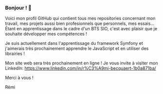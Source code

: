 ### Bonjour ! 👋

Voici mon profil GitHub qui contient tous mes repositories concernant mon travail, mes projets aussi bien profesionnels que personnels, mes essais...
Étant en apprentissage dans le cadre d'un BTS SIO, c'est avec plaisir que je souhaite développer mes compétences ! 

Je suis actuellement dans l'apprentissage du framework Symfony et j'aimerais très prochainement apprendre le JavaScript et en utiliser des librairies !

Mon site web sera très prochainement en ligne !
Je vous invite à visiter mon LinkedIn: https://www.linkedin.com/in/r%C3%A9mi-becquaert-1b0a871ba/

Merci à vous !

Rémi
